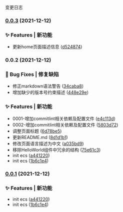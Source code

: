 变更日志
### [0.0.3](https://github.com/JL-Code/automation-vue/compare/ecs-0.0.2...ecs-0.0.3) (2021-12-12)


### ✨ Features | 新功能

* 更新home页面描述信息 ([d524874](https://github.com/JL-Code/automation-vue/commit/d5248746cb633274319fc79be1f87cbbd9d7f008))

### 0.0.2 (2021-12-12)


### 🐛 Bug Fixes | 修复缺陷

* 修正markdown语法警告 ([34caba8](https://github.com/JL-Code/automation-vue/commit/34caba86f7a01e0cd67981ddcfd6ae9b38eac2ac))
* 增加缺少的版本号约束描述 ([448e29e](https://github.com/JL-Code/automation-vue/commit/448e29e97248a35734d15901e9d855f01bb64bcf))


### ✨ Features | 新功能

* 0001-增加commitlint相关依赖及配置文件 ([e4c113d](https://github.com/JL-Code/automation-vue/commit/e4c113d1503e46a62b6c32c4aa04883b77711ac9))
* 0002-增加commitlint相关依赖及配置文件 ([5803d72](https://github.com/JL-Code/automation-vue/commit/5803d72ab09f6ada371712a8c5a94d2f7ff3ef2e))
* 调整页面标题 ([6d78be5](https://github.com/JL-Code/automation-vue/commit/6d78be51459f0b95473eb70d30d67f73781b478c))
* 更新README.md ([8d1d1b1](https://github.com/JL-Code/automation-vue/commit/8d1d1b1c8267e9e3ba2506b3d6264dca23d4bf36))
* 修改页面语言描述为中文 ([a035bd9](https://github.com/JL-Code/automation-vue/commit/a035bd9a9f4a42a65e4e67a842cbfe58cc0104f6))
* 移除HelloWorld组件中冗余的结构 ([75e61c3](https://github.com/JL-Code/automation-vue/commit/75e61c3a7131d47dd230bee7ae2610af2c8ed657))
* init ecs ([a441220](https://github.com/JL-Code/automation-vue/commit/a4412200472b8f5858fd591c232af51937a0669b))
* init ecs ([1b6c1e4](https://github.com/JL-Code/automation-vue/commit/1b6c1e4b206978cc0937cce3fd243d8aefeef107))

### [0.0.1](https://github.com/JL-Code/automation-vue/compare/v2.2.1...v0.0.1) (2021-12-12)

### ✨ Features | 新功能

* init ecs ([a441220](https://github.com/JL-Code/automation-vue/commit/a4412200472b8f5858fd591c232af51937a0669b))
* init ecs ([1b6c1e4](https://github.com/JL-Code/automation-vue/commit/1b6c1e4b206978cc0937cce3fd243d8aefeef107))
